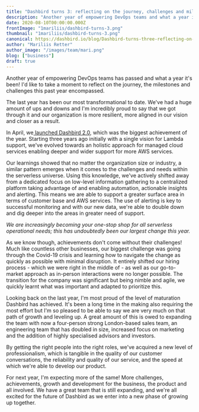 ```yaml
---
title: "Dashbird turns 3: reflecting on the journey, challenges and milestones of the past year"
description: "Another year of empowering DevOps teams and what a year it's been! It's time to reflect on the journey, challenges and milestones."
date: 2020-08-10T00:00:00.000Z
frontImage: "1mariliis/dashbird-turns-3.png"
thumbnail: "1mariliis/dashbird-turns-3.png"
canonical: https://dashbird.io/blog/Dashbird-turns-three-reflecting-on-year/
author: "Mariliis Retter"
author_image: "/images/team/mari.png"
blog: ["business"]
draft: true
---
```


Another year of empowering DevOps teams has passed and what a year it's been! I'd like to take a moment to reflect on the journey, the milestones and challenges this past year encompassed.

The last year has been our most transformational to date. We've had a huge amount of ups and downs and I'm incredibly proud to say that we got through it and our organization is more resilient, more aligned in our vision and closer as a result.


In April, we[ launched Dashbird 2.0](https://dashbird.io/blog/serveless-monitoring-startup-raises-2-million/), which was the biggest achievement of the year. Starting three years ago initially with a single vision for Lambda support, we've evolved towards an holistic approach for managed cloud services enabling deeper and wider support for more AWS services.


Our learnings showed that no matter the organization size or industry, a similar pattern emerges when it comes to the challenges and needs within the serverless universe. Using this knowledge, we've actively shifted away from a dedicated focus on low-level information gathering to a centralized platform taking advantage of and enabling automation, actionable insights and alerting. This means we are able to support a greater surface area in terms of customer base and AWS services. The use of alerting is key to successful monitoring and with our new data, we're able to double down and dig deeper into the areas in greater need of support.

_We are increasingly becoming your one-stop shop for all serverless operational needs; this has undoubtedly been our largest change this year._


As we know though, achievements don't come without their challenges! Much like countless other businesses, our biggest challenge was going through the Covid-19 crisis and learning how to navigate the change as quickly as possible with minimal disruption. It entirely shifted our hiring process - which we were right in the middle of - as well as our go-to-market approach as in-person interactions were no longer possible. The transition for the company was significant but being nimble and agile, we quickly learnt what was important and adapted to prioritize this.


Looking back on the last year, I'm most proud of the level of maturation Dashbird has achieved. It's been a long time in the making also requiring the most effort but I'm so pleased to be able to say we are very much on that path of growth and leveling up. A great amount of this is owed to expanding the team with now a four-person strong London-based sales team, an engineering team that has doubled in size, increased focus on marketing and the addition of highly specialised advisors and investors.

By getting the right people into the right roles, we've acquired a new level of professionalism, which is tangible in the quality of our customer conversations, the reliability and quality of our service, and the speed at which we're able to develop our product.


For next year, I'm expecting more of the same! More challenges, achievements, growth and development for the business, the product and all involved. We have a great team that is still expanding, and we're all excited for the future of Dashbird as we enter into a new phase of growing up together.
